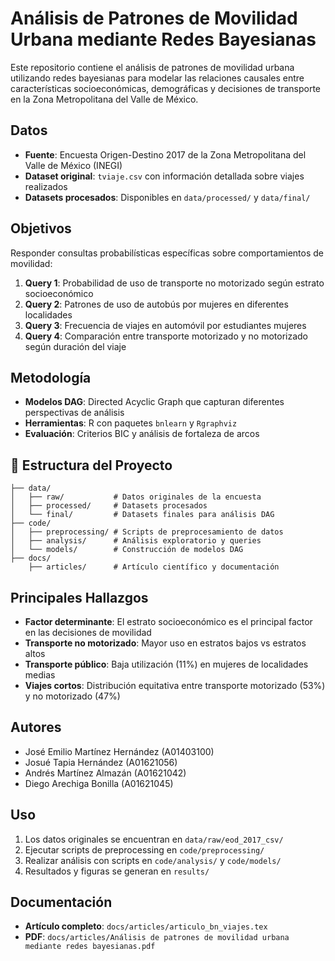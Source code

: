 # Análisis de Patrones de Movilidad Urbana mediante Redes Bayesianas

Este repositorio contiene el análisis de patrones de movilidad urbana utilizando redes bayesianas para modelar las relaciones causales entre características socioeconómicas, demográficas y decisiones de transporte en la Zona Metropolitana del Valle de México.

## Datos

- **Fuente**: Encuesta Origen-Destino 2017 de la Zona Metropolitana del Valle de México (INEGI)
- **Dataset original**: `tviaje.csv` con información detallada sobre viajes realizados
- **Datasets procesados**: Disponibles en `data/processed/` y `data/final/`

## Objetivos

Responder consultas probabilísticas específicas sobre comportamientos de movilidad:

1. **Query 1**: Probabilidad de uso de transporte no motorizado según estrato socioeconómico
2. **Query 2**: Patrones de uso de autobús por mujeres en diferentes localidades  
3. **Query 3**: Frecuencia de viajes en automóvil por estudiantes mujeres
4. **Query 4**: Comparación entre transporte motorizado y no motorizado según duración del viaje

##  Metodología

- **Modelos DAG**: Directed Acyclic Graph que capturan diferentes perspectivas de análisis
- **Herramientas**: R con paquetes `bnlearn` y `Rgraphviz`
- **Evaluación**: Criterios BIC y análisis de fortaleza de arcos

## 📁 Estructura del Proyecto

```
├── data/
│   ├── raw/           # Datos originales de la encuesta
│   ├── processed/     # Datasets procesados
│   └── final/         # Datasets finales para análisis DAG
├── code/
│   ├── preprocessing/ # Scripts de preprocesamiento de datos
│   ├── analysis/      # Análisis exploratorio y queries
│   └── models/        # Construcción de modelos DAG
├── docs/
    ├── articles/      # Artículo científico y documentación
```

## Principales Hallazgos

- **Factor determinante**: El estrato socioeconómico es el principal factor en las decisiones de movilidad
- **Transporte no motorizado**: Mayor uso en estratos bajos vs estratos altos
- **Transporte público**: Baja utilización (11%) en mujeres de localidades medias
- **Viajes cortos**: Distribución equitativa entre transporte motorizado (53%) y no motorizado (47%)

## Autores

- José Emilio Martínez Hernández (A01403100)
- Josué Tapia Hernández (A01621056)  
- Andrés Martínez Almazán (A01621042)
- Diego Arechiga Bonilla (A01621045)

## Uso

1. Los datos originales se encuentran en `data/raw/eod_2017_csv/`
2. Ejecutar scripts de preprocessing en `code/preprocessing/`
3. Realizar análisis con scripts en `code/analysis/` y `code/models/`
4. Resultados y figuras se generan en `results/`

## Documentación

- **Artículo completo**: `docs/articles/articulo_bn_viajes.tex`
- **PDF**: `docs/articles/Análisis de patrones de movilidad urbana mediante redes bayesianas.pdf`

#